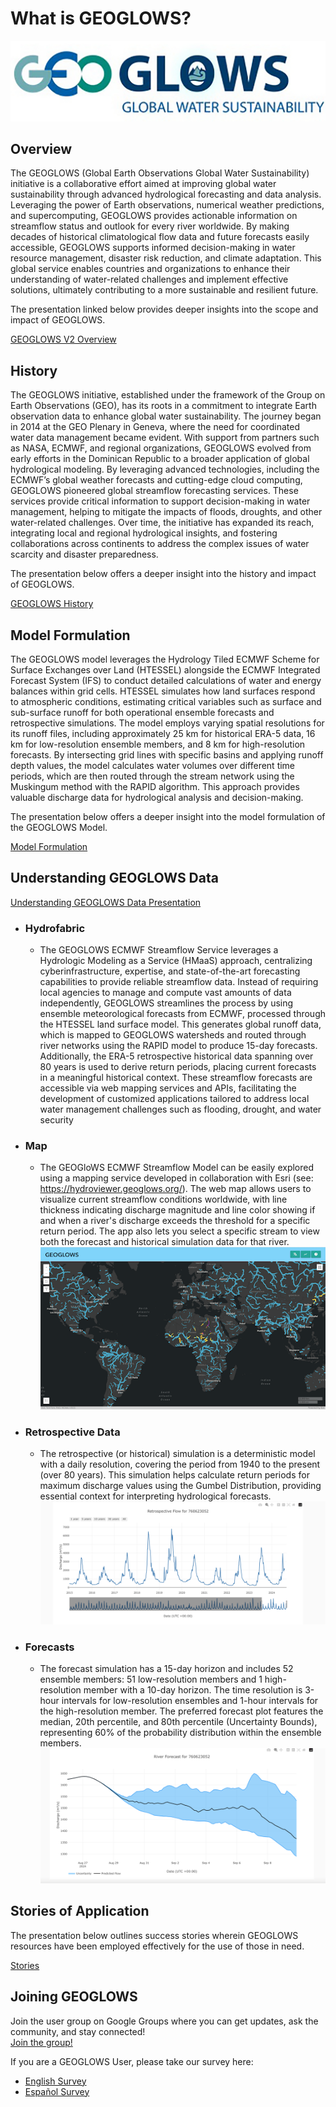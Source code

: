 # What is GEOGLOWS? 

![image](image3.png)

## Overview
The GEOGLOWS (Global Earth Observations Global Water Sustainability) initiative is a collaborative effort aimed at improving global water sustainability through advanced hydrological forecasting and data analysis. Leveraging the power of Earth observations, numerical weather predictions, and supercomputing, GEOGLOWS provides actionable information on streamflow status and outlook for every river worldwide. By making decades of historical climatological flow data and future forecasts easily accessible, GEOGLOWS supports informed decision-making in water resource management, disaster risk reduction, and climate adaptation. This global service enables countries and organizations to enhance their understanding of water-related challenges and implement effective solutions, ultimately contributing to a more sustainable and resilient future.

The presentation linked below provides deeper insights into the scope and impact of GEOGLOWS.

[GEOGLOWS V2 Overview](https://drive.google.com/file/d/1h9skkuJQ-LR301nXSHjYRNHnso07gtac/view?usp=sharing)

## History
The GEOGLOWS initiative, established under the framework of the Group on Earth Observations (GEO), has its roots in a commitment to integrate Earth observation data to enhance global water sustainability. The journey began in 2014 at the GEO Plenary in Geneva, where the need for coordinated water data management became evident. With support from partners such as NASA, ECMWF, and regional organizations, GEOGLOWS evolved from early efforts in the Dominican Republic to a broader application of global hydrological modeling. By leveraging advanced technologies, including the ECMWF’s global weather forecasts and cutting-edge cloud computing, GEOGLOWS pioneered global streamflow forecasting services. These services provide critical information to support decision-making in water management, helping to mitigate the impacts of floods, droughts, and other water-related challenges. Over time, the initiative has expanded its reach, integrating local and regional hydrological insights, and fostering collaborations across continents to address the complex issues of water scarcity and disaster preparedness.

The presentation below offers a deeper insight into the history and impact of GEOGLOWS.

[GEOGLOWS History](https://drive.google.com/file/d/1dICEwFCFEIWnYgVAUNlrqsUMj487yp4o/view?usp=sharing)

## Model Formulation
The GEOGLOWS model leverages the Hydrology Tiled ECMWF Scheme for Surface Exchanges over Land (HTESSEL) alongside the ECMWF Integrated Forecast System (IFS) to conduct detailed calculations of water and energy balances within grid cells. HTESSEL simulates how land surfaces respond to atmospheric conditions, estimating critical variables such as surface and sub-surface runoff for both operational ensemble forecasts and retrospective simulations. The model employs varying spatial resolutions for its runoff files, including approximately 25 km for historical ERA-5 data, 16 km for low-resolution ensemble members, and 8 km for high-resolution forecasts. By intersecting grid lines with specific basins and applying runoff depth values, the model calculates water volumes over different time periods, which are then routed through the stream network using the Muskingum method with the RAPID algorithm. This approach provides valuable discharge data for hydrological analysis and decision-making.

The presentation below offers a deeper insight into the model formulation of the GEOGLOWS Model.

[Model Formulation](https://drive.google.com/file/d/1thabA0RBfSVYAIcKkgMOBFSZwhtmxvv2/view?usp=sharing)

## Understanding GEOGLOWS Data
[Understanding GEOGLOWS Data Presentation](https://drive.google.com/file/d/1-4MQ1ge4J9I5iQGHYlY3f0VR724S_eXp/view?usp=sharing)
* ### Hydrofabric
  * The GEOGLOWS ECMWF Streamflow Service leverages a Hydrologic Modeling as a Service (HMaaS) approach, centralizing cyberinfrastructure, expertise, and state-of-the-art forecasting capabilities to provide reliable streamflow data. Instead of requiring local agencies to manage and compute vast amounts of data independently, GEOGLOWS streamlines the process by using ensemble meteorological forecasts from ECMWF, processed through the HTESSEL land surface model. This generates global runoff data, which is mapped to GEOGLOWS watersheds and routed through river networks using the RAPID model to produce 15-day forecasts. Additionally, the ERA-5 retrospective historical data spanning over 80 years is used to derive return periods, placing current forecasts in a meaningful historical context. These streamflow forecasts are accessible via web mapping services and APIs, facilitating the development of customized applications tailored to address local water management challenges such as flooding, drought, and water security

* ### Map
  * The GEOGloWS ECMWF Streamflow Model can be easily explored using a mapping service developed in collaboration with Esri (see: https://hydroviewer.geoglows.org/). The web map allows users to visualize current streamflow conditions worldwide, with line thickness indicating discharge magnitude and line color showing if and when a river's discharge exceeds the threshold for a specific return period. The app also lets you select a specific stream to view both the forecast and historical simulation data for that river.
![image](image7.png)

* ### Retrospective Data
  * The retrospective (or historical) simulation is a deterministic model with a daily resolution, covering the period from 1940 to the present (over 80 years). This simulation helps calculate return periods for maximum discharge values using the Gumbel Distribution, providing essential context for interpreting hydrological forecasts.
![image](img9.png)
    
* ### Forecasts
  * The forecast simulation has a 15-day horizon and includes 52 ensemble members: 51 low-resolution members and 1 high-resolution member with a 10-day horizon. The time resolution is 3-hour intervals for low-resolution ensembles and 1-hour intervals for the high-resolution member. The preferred forecast plot features the median, 20th percentile, and 80th percentile (Uncertainty Bounds), representing 60% of the probability distribution within the ensemble members.
![image](img8.png)


## Stories of Application

The presentation below outlines success stories wherein GEOGLOWS resources
have been employed effectively for the use of those in need. 

[Stories](https://drive.google.com/file/d/1-CbslVlrtOyobNkR18uusWVdjqp0OsuW/view?usp=sharing) 


## Joining GEOGLOWS
Join the user group on Google Groups where you can get updates, ask the community, and stay connected!  
[Join the group!](https://groups.google.com/g/geoglows)

If you are a GEOGLOWS User, please take our survey here:

 * [English Survey](https://forms.gle/eZr1nARB5L2kvMGy9)
 * [Español Survey](https://forms.gle/gjUedjP74PVb368w5)
